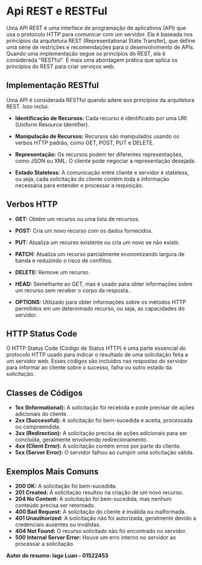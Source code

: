 # Api REST e RESTFul

Uma API REST é uma interface de programação de aplicativos (API) que usa o protocolo HTTP para comunicar com um servidor. Ela é baseada nos princípios da arquitetura REST (Representational State Transfer), que define uma série de restrições e recomendações para o desenvolvimento de APIs.
Quando uma implementação segue os princípios do REST, ela é considerada "RESTful". É mais uma abordagem prática que aplica os princípios do REST para criar serviços web.
## Implementação RESTful

Uma API é considerada RESTful quando adere aos princípios da arquitetura REST. Isso inclui:

- **Identificação de Recursos:** Cada recurso é identificado por uma URI (Uniform Resource Identifier).
  
- **Manipulação de Recursos:** Recursos são manipulados usando os verbos HTTP padrão, como GET, POST, PUT e DELETE.

- **Representação:** Os recursos podem ter diferentes representações, como JSON ou XML. O cliente pode negociar a representação desejada.

- **Estado Stateless:** A comunicação entre cliente e servidor é stateless, ou seja, cada solicitação do cliente contém toda a informação necessária para entender e processar a requisição.

## Verbos HTTP

- **GET:** Obtém um recurso ou uma lista de recursos.
  
- **POST:** Cria um novo recurso com os dados fornecidos.
  
- **PUT:** Atualiza um recurso existente ou cria um novo se não existir.

- **PATCH:** Atualiza um recurso parcialmente economizando largura de banda e reduzindo o risco de conflitos.
  
- **DELETE:** Remove um recurso.

- **HEAD:** Semelhante ao GET, mas é usado para obter informações sobre um recurso sem receber o corpo da resposta..

- **OPTIONS:** Utilizado para obter informações sobre os métodos HTTP permitidos em um determinado recurso, ou seja, as capacidades do servidor.

## HTTP Status Code

O HTTP Status Code (Código de Status HTTP) é uma parte essencial do protocolo HTTP usado para indicar o resultado de uma solicitação feita a um servidor web. Esses códigos são incluídos nas respostas do servidor para informar ao cliente sobre o sucesso, falha ou outro estado da solicitação.

## Classes de Códigos

- **1xx (Informational):** A solicitação foi recebida e pode precisar de ações adicionais do cliente.
- **2xx (Successful):** A solicitação foi bem-sucedida e aceita, processada ou compreendida.
- **3xx (Redirection):** A solicitação precisa de ações adicionais para ser concluída, geralmente envolvendo redirecionamento.
- **4xx (Client Error):** A solicitação contém erros por parte do cliente.
- **5xx (Server Error):** O servidor falhou ao cumprir uma solicitação válida.

## Exemplos Mais Comuns

- **200 OK:** A solicitação foi bem-sucedida.
- **201 Created:** A solicitação resultou na criação de um novo recurso.
- **204 No Content:** A solicitação foi bem-sucedida, mas nenhum conteúdo precisa ser retornado.
- **400 Bad Request:** A solicitação do cliente é inválida ou malformada.
- **401 Unauthorized:** A solicitação não foi autorizada, geralmente devido a credenciais ausentes ou inválidas.
- **404 Not Found:** O recurso solicitado não foi encontrado no servidor.
- **500 Internal Server Error:** Houve um erro interno no servidor ao processar a solicitação.

 **Autor do resumo: Iago Luan - 01522453**
